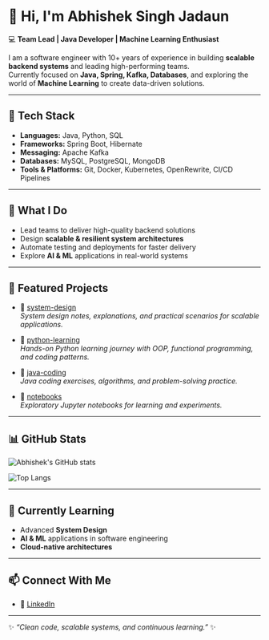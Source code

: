 # 👋 Hi, I'm Abhishek Singh Jadaun  

💻 **Team Lead | Java Developer | Machine Learning Enthusiast**  

I am a software engineer with 10+ years of experience in building **scalable backend systems** and leading high-performing teams.  
Currently focused on **Java, Spring, Kafka, Databases**, and exploring the world of **Machine Learning** to create data-driven solutions.  

---

## 🔧 Tech Stack  
- **Languages:** Java, Python, SQL  
- **Frameworks:** Spring Boot, Hibernate  
- **Messaging:** Apache Kafka  
- **Databases:** MySQL, PostgreSQL, MongoDB  
- **Tools & Platforms:** Git, Docker, Kubernetes, OpenRewrite, CI/CD Pipelines  

---

## 🚀 What I Do  
- Lead teams to deliver high-quality backend solutions  
- Design **scalable & resilient system architectures**  
- Automate testing and deployments for faster delivery  
- Explore **AI & ML** applications in real-world systems  

---

## 🚀 Featured Projects  

- 📌 [system-design](https://github.com/abhishek-singh-jadaun/system-design)  
  *System design notes, explanations, and practical scenarios for scalable applications.*  

- 📌 [python-learning](https://github.com/abhishek-singh-jadaun/python-learning)  
  *Hands-on Python learning journey with OOP, functional programming, and coding patterns.*  

- 📌 [java-coding](https://github.com/abhishek-singh-jadaun/java-coding)  
  *Java coding exercises, algorithms, and problem-solving practice.*  

- 📌 [notebooks](https://github.com/abhishek-singh-jadaun/notebooks)  
  *Exploratory Jupyter notebooks for learning and experiments.*  

---

## 📊 GitHub Stats  
![Abhishek's GitHub stats](https://github-readme-stats.vercel.app/api?username=abhishek-singh-jadaun&show_icons=true&theme=tokyonight)  

![Top Langs](https://github-readme-stats.vercel.app/api/top-langs/?username=abhishek-singh-jadaun&layout=compact&theme=tokyonight)  

---

## 🌱 Currently Learning  
- Advanced **System Design**  
- **AI & ML** applications in software engineering  
- **Cloud-native architectures**  

---

## 📫 Connect With Me  
- 💼 [LinkedIn](https://www.linkedin.com/in/abhishek-singh-jadaun/)  

---
✨ _“Clean code, scalable systems, and continuous learning.”_ ✨
